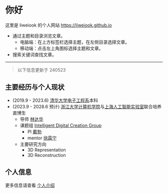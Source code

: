 # 你好

这里是 liweiook 的个人网站 <https://liweiook.github.io>

- 通过主题和目录浏览文章。
  - 电脑端：在上方标签栏选择主题，在左侧目录选择文章。
  - 移动端：点击左上角图标选择主题和文章。
- 搜索关键词查找文章。

---

> 以下信息更新于 240523

## 主要经历与个人现状

- (2019.9 - 2023.6) [清华大学电子工程系](https://www.ee.tsinghua.edu.cn)本科
- (2023.9 - 2028.6 预计) [浙江大学计算机学院](http://www.cs.zju.edu.cn/csen/)与[上海人工智能实验室](https://www.shlab.org.cn)联合培养直博生
  - 导师 [林达华](https://www.ie.cuhk.edu.hk/faculty/lin-dahua/)
  - 课题组 [Intelligent Digital Creation Group](https://idc-sh.github.io)
    - PI [戴勃](http://daibo.info)
    - mentor [徐霖宁](https://eveneveno.github.io/lnxu/)
  - 主要研究方向
    - 3D Representation
    - 3D Reconstruction

## 个人信息

更多信息请查看 [个人介绍](./ME/introduction.md)
